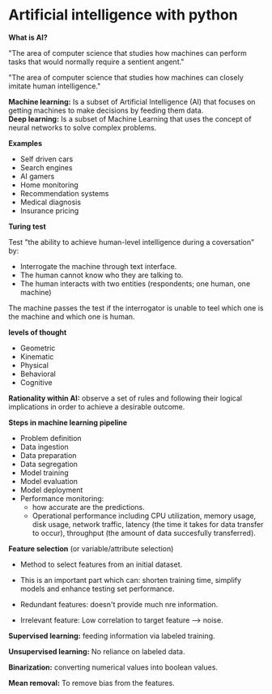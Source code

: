 # Artificial intelligence with python

**What is AI?**

"The area of computer science that studies how machines can perform tasks that would normally require a sentient angent."

"The area of computer science that studies how machines can closely imitate human intelligence."


**Machine learning:** Is a subset of Artificial Intelligence (AI) that focuses on getting machines to make decisions by feeding them data.  
**Deep learning:** Is a subset of Machine Learning that uses the concept of neural networks to solve complex problems.

**Examples**

- Self driven cars  
- Search engines  
- AI gamers  
- Home monitoring  
- Recommendation systems  
- Medical diagnosis  
- Insurance pricing

**Turing test**

Test "the ability to achieve human-level intelligence during a coversation" by:

- Interrogate the machine through text interface.  
- The human cannot know who they are talking to.  
- The human interacts with two entities (respondents; one human, one machine)  

The machine passes the test if the interrogator is unable to teel which one is the machine and which one is human.

**levels of thought**

- Geometric  
- Kinematic  
- Physical  
- Behavioral  
- Cognitive  

**Rationality within AI:** observe a set of rules and following their logical implications in order to achieve a desirable outcome. 

**Steps in machine learning pipeline**

- Problem definition  
- Data ingestion  
- Data preparation  
- Data segregation  
- Model training  
- Model evaluation  
- Model deployment  
- Performance monitoring:  
	- how accurate are the predictions.
	- Operational performance including CPU utilization, memory usage, disk usage, network traffic, latency (the time it takes for data transfer to occur), throughput (the amount of data succesfully transferred).


**Feature selection** (or variable/attribute selection)

- Method to select features from an initial dataset.  
- This is an important part which can: shorten training time, simplify models and enhance testing set performance.

- Redundant features: doesn't provide much nre information.  
- Irrelevant feature: Low correlation to target feature --> noise.

**Supervised learning:** feeding information via labeled training.

**Unsupervised learning:** No reliance on labeled data.

**Binarization:** converting numerical values into boolean values.

**Mean removal:** To remove bias from the features.




